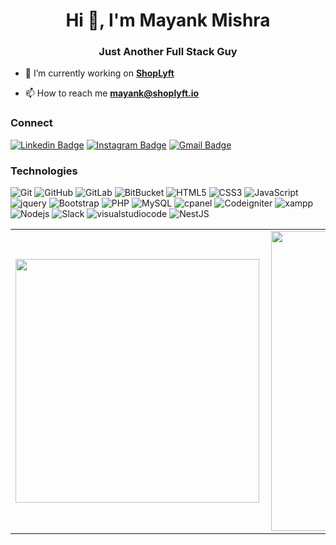 <h1 align="center">Hi 👋, I'm Mayank Mishra</h1>
<h3 align="center">Just Another Full Stack Guy</h3>

- 🔭 I’m currently working on **[ShopLyft](https://shoplyft.io)**

- 📫 How to reach me **mayank@shoplyft.io**

### Connect

[![Linkedin Badge](https://img.shields.io/badge/-mayank2103-blue?style=flat-square&logo=Linkedin&logoColor=white&link=https://www.linkedin.com/in/mayank2103/)](https://www.linkedin.com/in/mayank2103/)
[![Instagram Badge](https://img.shields.io/badge/-mishra_mayank-purple?style=flat-square&logo=instagram&logoColor=white&link=https://instagram.com/mishra_mayank/)](https://instagram.com/mishra_mayank)
[![Gmail Badge](https://img.shields.io/badge/-mayank@shoplyft.io-010101?style=flat-square&logo=Gmail&logoColor=white&link=mailto:imalisiddique@gmail.com)](mailto:mayank@shoplyft.io)

### Technologies

![Git](https://img.shields.io/badge/-Git-black?style=flat-square&logo=git)
![GitHub](https://img.shields.io/badge/-GitHub-black?style=flat-square&logo=github)
![GitLab](https://img.shields.io/badge/-GitLab-black?style=flat-square&logo=gitlab)
![BitBucket](https://img.shields.io/badge/-BitBucket-black?style=flat-square&logo=bitbucket)
![HTML5](https://img.shields.io/badge/-HTML5-black?style=flat-square&logo=html5&logoColor=white)
![CSS3](https://img.shields.io/badge/-CSS3-black?style=flat-square&logo=css3)
![JavaScript](https://img.shields.io/badge/-JavaScript-black?style=flat-square&logo=javascript)
![jquery](https://img.shields.io/badge/-jQuery-black?style=flat-square&logo=jquery)
![Bootstrap](https://img.shields.io/badge/-Bootstrap-black?style=flat-square&logo=bootstrap)
![PHP](https://img.shields.io/badge/-PHP-black?style=flat-square&logo=php)
![MySQL](https://img.shields.io/badge/-MySQL-black?style=flat-square&logo=mysql)
![cpanel](https://img.shields.io/badge/-cpanel-black?style=flat-square&logo=cpanel)
![Codeigniter](https://img.shields.io/badge/-Codeigniter-black?style=flat-square&logo=codeigniter)
![xampp](https://img.shields.io/badge/-Xampp-black?style=flat-square&logo=xampp)
![Nodejs](https://img.shields.io/badge/-Nodejs-black?style=flat-square&logo=Node.js)
![Slack](https://img.shields.io/badge/-Slack-black?style=flat-square&logo=slack)
![visualstudiocode](https://img.shields.io/badge/-VScode-black?style=flat-square&logo=visualstudiocode)
![NestJS](https://img.shields.io/badge/-NestJS-black?style=flat-square&logo=nestjs)

<center>
<table>
  <tr>
      <td>
        <a href="https://github.com/mayank">
          <img width="390px" align="left" src="https://github-readme-stats.vercel.app/api/top-langs/?username=mayank&hide=html&layout=compact&langs_count=11" />
         </a>
      </td>
      <td>
        <a href="https://github.com/mayank">
          <img width="480px" align="left" src="https://github-readme-stats.vercel.app/api?username=mayank&theme=default&count_private=true&show_icons=true&hide=stars" />
        </a>
    </td>
  </tr>   
</table>
</center>
